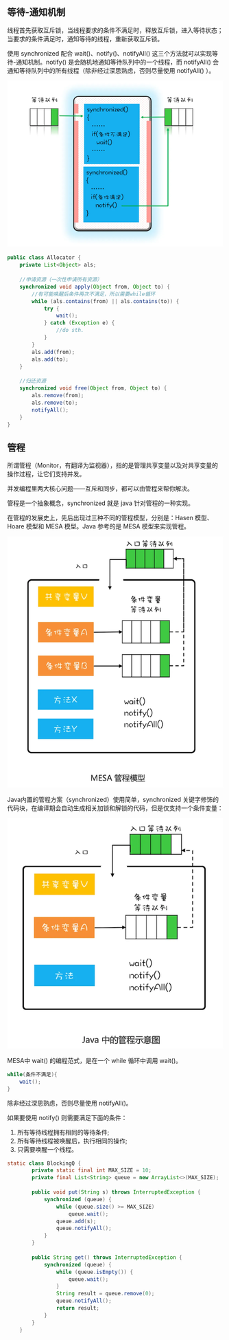 
## 等待-通知机制

线程首先获取互斥锁，当线程要求的条件不满足时，释放互斥锁，进入等待状态；当要求的条件满足时，通知等待的线程，重新获取互斥锁。

使用 synchronized 配合 wait()、notify()、notifyAll() 这三个方法就可以实现等待-通知机制。notify() 是会随机地通知等待队列中的一个线程，而 notifyAll() 会通知等待队列中的所有线程（除非经过深思熟虑，否则尽量使用 notifyAll() ）。

![](assets/管程模型与等待-通知机制/等待-通知机制.png)

```java
public class Allocator {
    private List<Object> als;

    //申请资源（一次性申请所有资源）
    synchronized void apply(Object from, Object to) {
        //有可能唤醒后条件再次不满足，所以需要while循环
        while (als.contains(from) || als.contains(to)) {
            try {
                wait();
            } catch (Exception e) {
                //do sth.
            }
        }
        als.add(from);
        als.add(to);
    }

    //归还资源
    synchronized void free(Object from, Object to) {
        als.remove(from);
        als.remove(to);
        notifyAll();
    }
}
```

## 管程

所谓管程（Monitor，有翻译为监视器），指的是管理共享变量以及对共享变量的操作过程，让它们支持并发。

并发编程里两大核心问题——互斥和同步，都可以由管程来帮你解决。

管程是一个抽象概念，synchronized 就是 java 针对管程的一种实现。

在管程的发展史上，先后出现过三种不同的管程模型，分别是：Hasen 模型、Hoare 模型和 MESA 模型。Java 参考的是 MESA 模型来实现管程。

![](assets/管程模型与等待-通知机制/MESA模型.png)

Java内置的管程方案（synchronized）使用简单，synchronized 关键字修饰的代码块，在编译期会自动生成相关加锁和解锁的代码，但是仅支持一个条件变量：

![](assets/管程模型与等待-通知机制/java中的管程.png)

MESA中 wait() 的编程范式，是在一个 while 循环中调用 wait()。

```java
while(条件不满足){
	wait();
}
```

除非经过深思熟虑，否则尽量使用 notifyAll()。

如果要使用 notify() 则需要满足下面的条件：

1. 所有等待线程拥有相同的等待条件;
2. 所有等待线程被唤醒后，执行相同的操作;
3. 只需要唤醒一个线程。

```java
static class BlockingQ {
        private static final int MAX_SIZE = 10;
        private final List<String> queue = new ArrayList<>(MAX_SIZE);

        public void put(String s) throws InterruptedException {
            synchronized (queue) {
                while (queue.size() >= MAX_SIZE)
                    queue.wait();
                queue.add(s);
                queue.notifyAll();
            }
        }

        public String get() throws InterruptedException {
            synchronized (queue) {
                while (queue.isEmpty()) {
                    queue.wait();
                }
                String result = queue.remove(0);
                queue.notifyAll();
                return result;
            }
        }
    }
```
